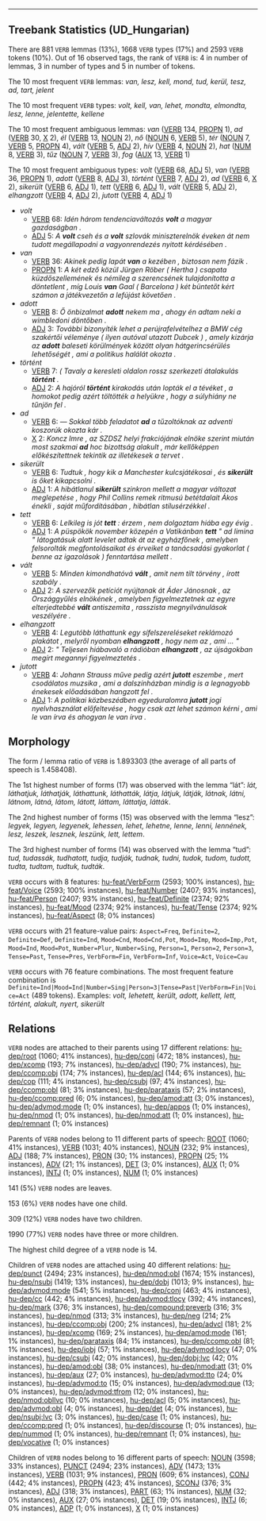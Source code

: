 

--------------------------------------------------------------------------------

## Treebank Statistics (UD_Hungarian)

There are 881 `VERB` lemmas (13%), 1668 `VERB` types (17%) and 2593 `VERB` tokens (10%).
Out of 16 observed tags, the rank of `VERB` is: 4 in number of lemmas, 3 in number of types and 5 in number of tokens.

The 10 most frequent `VERB` lemmas: <em>van, lesz, kell, mond, tud, kerül, tesz, ad, tart, jelent</em>

The 10 most frequent `VERB` types:  <em>volt, kell, van, lehet, mondta, elmondta, lesz, lenne, jelentette, kellene</em>

The 10 most frequent ambiguous lemmas: <em>van</em> ([VERB]() 134, [PROPN]() 1), <em>ad</em> ([VERB]() 30, [X]() 2), <em>él</em> ([VERB]() 13, [NOUN]() 2), <em>nő</em> ([NOUN]() 6, [VERB]() 5), <em>tér</em> ([NOUN]() 7, [VERB]() 5, [PROPN]() 4), <em>vált</em> ([VERB]() 5, [ADJ]() 2), <em>hív</em> ([VERB]() 4, [NOUN]() 2), <em>hat</em> ([NUM]() 8, [VERB]() 3), <em>tűz</em> ([NOUN]() 7, [VERB]() 3), <em>fog</em> ([AUX]() 13, [VERB]() 1)

The 10 most frequent ambiguous types:  <em>volt</em> ([VERB]() 68, [ADJ]() 5), <em>van</em> ([VERB]() 36, [PROPN]() 1), <em>adott</em> ([VERB]() 8, [ADJ]() 3), <em>történt</em> ([VERB]() 7, [ADJ]() 2), <em>ad</em> ([VERB]() 6, [X]() 2), <em>sikerült</em> ([VERB]() 6, [ADJ]() 1), <em>tett</em> ([VERB]() 6, [ADJ]() 1), <em>vált</em> ([VERB]() 5, [ADJ]() 2), <em>elhangzott</em> ([VERB]() 4, [ADJ]() 2), <em>jutott</em> ([VERB]() 4, [ADJ]() 1)


* <em>volt</em>
  * [VERB]() 68: <em>Idén három tendenciaváltozás <b>volt</b> a magyar gazdaságban .</em>
  * [ADJ]() 5: <em>A <b>volt</b> cseh és a <b>volt</b> szlovák miniszterelnök éveken át nem tudott megállapodni a vagyonrendezés nyitott kérdésében .</em>
* <em>van</em>
  * [VERB]() 36: <em>Akinek pedig lapát <b>van</b> a kezében , biztosan nem fázik .</em>
  * [PROPN]() 1: <em>A két edző közül Jürgen Röber ( Hertha ) csapata küzdőszellemének és némileg a szerencsének tulajdonította a döntetlent , míg Louis <b>van</b> Gaal ( Barcelona ) két büntetőt kért számon a játékvezetőn a lefújást követően .</em>
* <em>adott</em>
  * [VERB]() 8: <em>Ő önbizalmat <b>adott</b> nekem ma , ahogy én adtam neki a wimbledoni döntőben .</em>
  * [ADJ]() 3: <em>További bizonyíték lehet a perújrafelvételhez a BMW cég szakértői véleménye ( ilyen autóval utazott Dubcek ) , amely kizárja az <b>adott</b> baleseti körülmények között olyan hátgerincsérülés lehetőségét , ami a politikus halálát okozta .</em>
* <em>történt</em>
  * [VERB]() 7: <em>( Tavaly a keresleti oldalon rossz szerkezeti átalakulás <b>történt</b> .</em>
  * [ADJ]() 2: <em>A hajóról <b>történt</b> kirakodás után lopták el a tévéket , a homokot pedig azért töltötték a helyükre , hogy a súlyhiány ne tűnjön fel .</em>
* <em>ad</em>
  * [VERB]() 6: <em>— Sokkal több feladatot <b>ad</b> a tűzoltóknak az adventi koszorúk okozta kár .</em>
  * [X]() 2: <em>Koncz Imre , az SZDSZ helyi frakciójának elnöke szerint miután most szakmai <b>ad</b> hoc bizottság alakult , már kellőképpen előkészítettnek tekintik az illetékesek a tervet .</em>
* <em>sikerült</em>
  * [VERB]() 6: <em>Tudtuk , hogy kik a Manchester kulcsjátékosai , és <b>sikerült</b> is őket kikapcsolni .</em>
  * [ADJ]() 1: <em>A hibátlanul <b>sikerült</b> szinkron mellett a magyar változat meglepetése , hogy Phil Collins remek ritmusú betétdalait Ákos énekli , saját műfordításában , hibátlan stílusérzékkel .</em>
* <em>tett</em>
  * [VERB]() 6: <em>Lelkileg is jót <b>tett</b> : érzem , nem dolgoztam hiába egy évig .</em>
  * [ADJ]() 1: <em>A püspökök november közepén a Vatikánban <b>tett</b> " ad limina " látogatásuk alatt levelet adtak át az egyházfőnek , amelyben felsorolták megfontolásaikat és érveiket a tanácsadási gyakorlat ( benne az igazolások ) fenntartása mellett .</em>
* <em>vált</em>
  * [VERB]() 5: <em>Minden kimondhatóvá <b>vált</b> , amit nem tilt törvény , írott szabály .</em>
  * [ADJ]() 2: <em>A szervezők petíciót nyújtanak át Áder Jánosnak , az Országgyűlés elnökének , amelyben figyelmeztetnek az egyre elterjedtebbé <b>vált</b> antiszemita , rasszista megnyilvánulások veszélyére .</em>
* <em>elhangzott</em>
  * [VERB]() 4: <em>Legutóbb láthattunk egy sífelszereléseket reklámozó plakátot , melyről nyomban <b>elhangzott</b> , hogy nem az , ami ... "</em>
  * [ADJ]() 2: <em>" Teljesen hiábavaló a rádióban <b>elhangzott</b> , az újságokban megírt megannyi figyelmeztetés .</em>
* <em>jutott</em>
  * [VERB]() 4: <em>Johann Strauss műve pedig azért <b>jutott</b> eszembe , mert csodálatos muzsika , ami a dalszínházban mindig is a legnagyobb énekesek előadásában hangzott fel .</em>
  * [ADJ]() 1: <em>A politikai közbeszédben egyeduralomra <b>jutott</b> jogi nyelvhasználat előfeltevése , hogy csak azt lehet számon kérni , ami le van írva és ahogyan le van írva .</em>

## Morphology

The form / lemma ratio of `VERB` is 1.893303 (the average of all parts of speech is 1.458408).

The 1st highest number of forms (17) was observed with the lemma “lát”: <em>lát, láthatjuk, láthatják, láthattunk, láthatták, látja, látjuk, látják, látnak, látni, látnom, látná, látom, látott, láttam, láttatja, látták</em>.

The 2nd highest number of forms (15) was observed with the lemma “lesz”: <em>legyek, legyen, legyenek, lehessen, lehet, lehetne, lenne, lenni, lennének, lesz, leszek, lesznek, leszünk, lett, lettem</em>.

The 3rd highest number of forms (14) was observed with the lemma “tud”: <em>tud, tudassák, tudhatott, tudja, tudják, tudnak, tudni, tudok, tudom, tudott, tudta, tudtam, tudtuk, tudták</em>.

`VERB` occurs with 8 features: [hu-feat/VerbForm]() (2593; 100% instances), [hu-feat/Voice]() (2593; 100% instances), [hu-feat/Number]() (2407; 93% instances), [hu-feat/Person]() (2407; 93% instances), [hu-feat/Definite]() (2374; 92% instances), [hu-feat/Mood]() (2374; 92% instances), [hu-feat/Tense]() (2374; 92% instances), [hu-feat/Aspect]() (8; 0% instances)

`VERB` occurs with 21 feature-value pairs: `Aspect=Freq`, `Definite=2`, `Definite=Def`, `Definite=Ind`, `Mood=Cnd`, `Mood=Cnd,Pot`, `Mood=Imp`, `Mood=Imp,Pot`, `Mood=Ind`, `Mood=Pot`, `Number=Plur`, `Number=Sing`, `Person=1`, `Person=2`, `Person=3`, `Tense=Past`, `Tense=Pres`, `VerbForm=Fin`, `VerbForm=Inf`, `Voice=Act`, `Voice=Cau`

`VERB` occurs with 76 feature combinations.
The most frequent feature combination is `Definite=Ind|Mood=Ind|Number=Sing|Person=3|Tense=Past|VerbForm=Fin|Voice=Act` (489 tokens).
Examples: <em>volt, lehetett, került, adott, kellett, lett, történt, alakult, nyert, sikerült</em>


## Relations

`VERB` nodes are attached to their parents using 17 different relations: [hu-dep/root]() (1060; 41% instances), [hu-dep/conj]() (472; 18% instances), [hu-dep/xcomp]() (193; 7% instances), [hu-dep/advcl]() (190; 7% instances), [hu-dep/ccomp:obj]() (174; 7% instances), [hu-dep/acl]() (144; 6% instances), [hu-dep/cop]() (111; 4% instances), [hu-dep/csubj]() (97; 4% instances), [hu-dep/ccomp:obl]() (81; 3% instances), [hu-dep/parataxis]() (57; 2% instances), [hu-dep/ccomp:pred]() (6; 0% instances), [hu-dep/amod:att]() (3; 0% instances), [hu-dep/advmod:mode]() (1; 0% instances), [hu-dep/appos]() (1; 0% instances), [hu-dep/nmod]() (1; 0% instances), [hu-dep/nmod:att]() (1; 0% instances), [hu-dep/remnant]() (1; 0% instances)

Parents of `VERB` nodes belong to 11 different parts of speech: [ROOT]() (1060; 41% instances), [VERB]() (1031; 40% instances), [NOUN]() (232; 9% instances), [ADJ]() (188; 7% instances), [PRON]() (30; 1% instances), [PROPN]() (25; 1% instances), [ADV]() (21; 1% instances), [DET]() (3; 0% instances), [AUX]() (1; 0% instances), [INTJ]() (1; 0% instances), [NUM]() (1; 0% instances)

141 (5%) `VERB` nodes are leaves.

153 (6%) `VERB` nodes have one child.

309 (12%) `VERB` nodes have two children.

1990 (77%) `VERB` nodes have three or more children.

The highest child degree of a `VERB` node is 14.

Children of `VERB` nodes are attached using 40 different relations: [hu-dep/punct]() (2494; 23% instances), [hu-dep/nmod:obl]() (1674; 15% instances), [hu-dep/nsubj]() (1419; 13% instances), [hu-dep/dobj]() (1013; 9% instances), [hu-dep/advmod:mode]() (541; 5% instances), [hu-dep/conj]() (463; 4% instances), [hu-dep/cc]() (442; 4% instances), [hu-dep/advmod:tlocy]() (392; 4% instances), [hu-dep/mark]() (376; 3% instances), [hu-dep/compound:preverb]() (316; 3% instances), [hu-dep/nmod]() (313; 3% instances), [hu-dep/neg]() (214; 2% instances), [hu-dep/ccomp:obj]() (200; 2% instances), [hu-dep/advcl]() (181; 2% instances), [hu-dep/xcomp]() (169; 2% instances), [hu-dep/amod:mode]() (161; 1% instances), [hu-dep/parataxis]() (84; 1% instances), [hu-dep/ccomp:obl]() (81; 1% instances), [hu-dep/iobj]() (57; 1% instances), [hu-dep/advmod:locy]() (47; 0% instances), [hu-dep/csubj]() (42; 0% instances), [hu-dep/dobj:lvc]() (42; 0% instances), [hu-dep/amod:obl]() (38; 0% instances), [hu-dep/nmod:att]() (31; 0% instances), [hu-dep/aux]() (27; 0% instances), [hu-dep/advmod:tto]() (24; 0% instances), [hu-dep/advmod:to]() (15; 0% instances), [hu-dep/advmod:que]() (13; 0% instances), [hu-dep/advmod:tfrom]() (12; 0% instances), [hu-dep/nmod:obllvc]() (10; 0% instances), [hu-dep/acl]() (5; 0% instances), [hu-dep/advmod:obl]() (4; 0% instances), [hu-dep/det]() (4; 0% instances), [hu-dep/nsubj:lvc]() (3; 0% instances), [hu-dep/case]() (1; 0% instances), [hu-dep/ccomp:pred]() (1; 0% instances), [hu-dep/discourse]() (1; 0% instances), [hu-dep/nummod]() (1; 0% instances), [hu-dep/remnant]() (1; 0% instances), [hu-dep/vocative]() (1; 0% instances)

Children of `VERB` nodes belong to 16 different parts of speech: [NOUN]() (3598; 33% instances), [PUNCT]() (2494; 23% instances), [ADV]() (1473; 13% instances), [VERB]() (1031; 9% instances), [PRON]() (609; 6% instances), [CONJ]() (442; 4% instances), [PROPN]() (423; 4% instances), [SCONJ]() (376; 3% instances), [ADJ]() (318; 3% instances), [PART]() (63; 1% instances), [NUM]() (32; 0% instances), [AUX]() (27; 0% instances), [DET]() (19; 0% instances), [INTJ]() (6; 0% instances), [ADP]() (1; 0% instances), [X]() (1; 0% instances)

